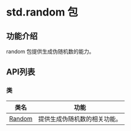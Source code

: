 # std.random 包

## 功能介绍

random 包提供生成伪随机数的能力。

## API列表

### 类

|                 类名              |                功能                 |
| --------------------------------- | ---------------------------------- |
| [Random](./random_package_api/random_package_classes.md#class-random) | 提供生成伪随机数的相关功能。|
